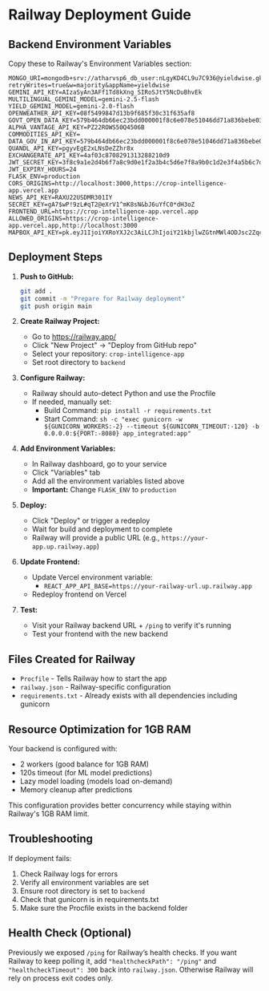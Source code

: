 # Railway Deployment Guide

## Backend Environment Variables

Copy these to Railway's Environment Variables section:

```
MONGO_URI=mongodb+srv://atharvsp6_db_user:nLgyKD4CL9u7C936@yieldwise.gkf09zm.mongodb.net/?retryWrites=true&w=majority&appName=yieldwise
GEMINI_API_KEY=AIzaSyAn3AFf1Td8kXng_SIRoSJtY5NcDuBhvEk
MULTILINGUAL_GEMINI_MODEL=gemini-2.5-flash
YIELD_GEMINI_MODEL=gemini-2.0-flash
OPENWEATHER_API_KEY=08f5499847d13b9f685f30c31f635af8
GOVT_OPEN_DATA_KEY=579b464db66ec23bdd000001f8c6e078e51046dd71a836bebe03d085
ALPHA_VANTAGE_API_KEY=PZ22ROWS50Q4506B
COMMODITIES_API_KEY=
DATA_GOV_IN_API_KEY=579b464db66ec23bdd000001f8c6e078e51046dd71a836bebe03d085
QUANDL_API_KEY=pgyvEgE2xLNsDeZZhr8x
EXCHANGERATE_API_KEY=4af03c8708291313288210d9
JWT_SECRET_KEY=3f8c9a1e2d4b6f7a8c9d0e1f2a3b4c5d6e7f8a9b0c1d2e3f4a5b6c7d8e9f0a1b
JWT_EXPIRY_HOURS=24
FLASK_ENV=production
CORS_ORIGINS=http://localhost:3000,https://crop-intelligence-app.vercel.app
NEWS_API_KEY=RAXU22USDMR301IY
SECRET_KEY=gA7$wP!9zL#qT2@eXrV1^mK8sN&bJ6uYfC0*dH3oZ
FRONTEND_URL=https://crop-intelligence-app.vercel.app
ALLOWED_ORIGINS=https://crop-intelligence-app.vercel.app,http://localhost:3000
MAPBOX_API_KEY=pk.eyJ1IjoiYXRoYXJ2c3AiLCJhIjoiY21kbjlwZGtnMWl4ODJsc2ZqcDR5cHVnaCJ9.6_LgxGqTbI7Q4HqHH5lPzQ
```

## Deployment Steps

1. **Push to GitHub:**
   ```bash
   git add .
   git commit -m "Prepare for Railway deployment"
   git push origin main
   ```

2. **Create Railway Project:**
   - Go to https://railway.app/
   - Click "New Project" → "Deploy from GitHub repo"
   - Select your repository: `crop-intelligence-app`
   - Set root directory to `backend`

3. **Configure Railway:**
    - Railway should auto-detect Python and use the Procfile
    - If needed, manually set:
       - Build Command: `pip install -r requirements.txt`
       - Start Command: `sh -c "exec gunicorn -w ${GUNICORN_WORKERS:-2} --timeout ${GUNICORN_TIMEOUT:-120} -b 0.0.0.0:${PORT:-8080} app_integrated:app"`

4. **Add Environment Variables:**
   - In Railway dashboard, go to your service
   - Click "Variables" tab
   - Add all the environment variables listed above
   - **Important:** Change `FLASK_ENV` to `production`

5. **Deploy:**
   - Click "Deploy" or trigger a redeploy
   - Wait for build and deployment to complete
   - Railway will provide a public URL (e.g., `https://your-app.up.railway.app`)

6. **Update Frontend:**
   - Update Vercel environment variable:
     - `REACT_APP_API_BASE=https://your-railway-url.up.railway.app`
   - Redeploy frontend on Vercel

7. **Test:**
   - Visit your Railway backend URL + `/ping` to verify it's running
   - Test your frontend with the new backend

## Files Created for Railway

- `Procfile` - Tells Railway how to start the app
- `railway.json` - Railway-specific configuration
- `requirements.txt` - Already exists with all dependencies including gunicorn

## Resource Optimization for 1GB RAM

Your backend is configured with:
- 2 workers (good balance for 1GB RAM)
- 120s timeout (for ML model predictions)
- Lazy model loading (models load on-demand)
- Memory cleanup after predictions

This configuration provides better concurrency while staying within Railway's 1GB RAM limit.

## Troubleshooting

If deployment fails:
1. Check Railway logs for errors
2. Verify all environment variables are set
3. Ensure root directory is set to `backend`
4. Check that gunicorn is in requirements.txt
5. Make sure the Procfile exists in the backend folder

## Health Check (Optional)

Previously we exposed `/ping` for Railway’s health checks. If you want Railway to keep polling it, add `"healthcheckPath": "/ping"` and `"healthcheckTimeout": 300` back into `railway.json`. Otherwise Railway will rely on process exit codes only.
